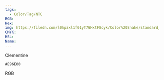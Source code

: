 ```yaml
---
tags:
  - Color/Tag/NTC
RGB:
Hex:
img: https://filedn.com/l0hpzxl1f01yT7GHxtF8cyk/Color%20Snake/standard_csv_to_svg/E96E00.svg
CMYK:
HSL:
Name:
---
```

Clementine
```palette
#E96E00
```
RGB
